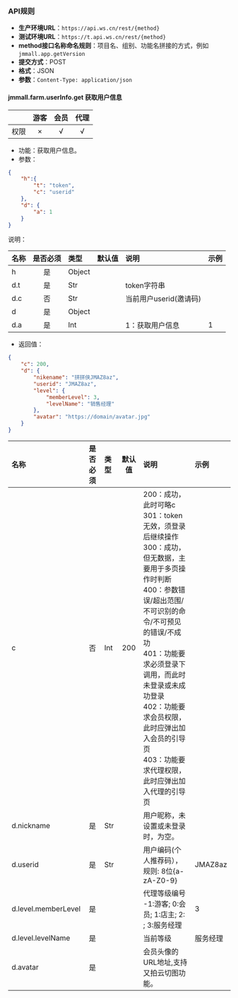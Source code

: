 ### API规则
* **生产环境URL**：``https://api.ws.cn/rest/{method}``
* **测试环境URL**：``https://t.api.ws.cn/rest/{method}``
* **method接口名称命名规则**：项目名、组别、功能名拼接的方式，例如 ``jmmall.app.getVersion``
* **提交方式**：POST
* **格式**：JSON
* **参数**：``Content-Type: application/json``

#### jmmall.farm.userInfo.get 获取用户信息

||游客|会员|代理|
|:---|:---:|:---:|:---:|
|权限|×|√|√|

* 功能：获取用户信息。
* 参数：

```json
{
    "h":{
        "t": "token",
        "c": "userid"
    },
	"d": {
    	"a": 1
    }
}
```
说明：

|名称|是否必须|类型|默认值|说明|示例|
|:---|:---:|:---|:---:|:---|:---|
|h|是|Object||||
|d.t|是|Str||token字符串||
|d.c|否|Str||当前用户userid(邀请码)||
|d|是|Object||||
|d.a|是|Int||1：获取用户信息|1|


* 返回值：

```json
{
	"c": 200,
    "d": {
    	"nikename": "拼拼侠JMAZ8az",
        "userid": "JMAZ8az",
        "level": {
            "memberLevel": 3,
            "levelName": "销售经理"
        },
        "avatar": "https://domain/avatar.jpg"
    }
}
```

|名称|是否必须|类型|默认值|说明|示例|
|:---|:---:|:---|:---:|:---|:---|
|c|否|Int|200|200：成功，此时可略c<br>301：token无效，须登录后继续操作<br>300：成功，但无数据，主要用于多页操作时判断<br>400：参数错误/超出范围/不可识别的命令/不可预见的错误/不成功<br>401：功能要求必须登录下调用，而此时未登录或未成功登录<br>402：功能要求会员权限，此时应弹出加入会员的引导页<br>403：功能要求代理权限，此时应弹出加入代理的引导页||
|d.nickname|是|Str||用户昵称，未设置或未登录时，为空。||
|d.userid|是|Str||用户编码(个人推荐码），规则: 8位{a-zA-Z0-9}|JMAZ8az|
|d.level.memberLevel|是|||代理等级编号<br>-1:游客; 0:会员; 1:店主; 2: ; 3:服务经理|3|
|d.level.levelName|是|||当前等级|服务经理|
|d.avatar|是|||会员头像的URL地址,支持又拍云切图功能。||

